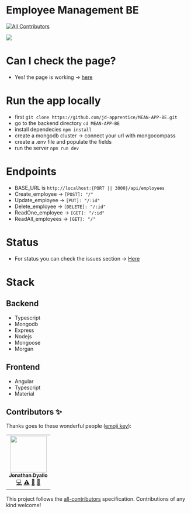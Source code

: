 # Employee Management BE
<!-- ALL-CONTRIBUTORS-BADGE:START - Do not remove or modify this section -->
[![All Contributors](https://img.shields.io/badge/all_contributors-1-orange.svg?style=flat-square)](#contributors-)
<!-- ALL-CONTRIBUTORS-BADGE:END -->

<img src="https://eezee.sg/blog/wp-content/uploads/2018/06/Artboard-3@3x-1200x675.png">

# Can I check the page?

- Yes! the page is working -> [here](https://mean-be.herokuapp.com/api/employees)

# Run the app locally

- first ```git clone https://github.com/jd-apprentice/MEAN-APP-BE.git```
- go to the backend directory ```cd MEAN-APP-BE```
- install dependecies ```npm install```
- create a mongodb cluster -> connect your url with mongocompass
- create a .env file and populate the fields
- run the server ```npm run dev```

# Endpoints

- BASE_URL is ```http://localhost:{PORT || 3000}/api/employees```
- Create_employee -> ```[POST]: "/"```
- Update_employee -> ```[PUT]: "/:id"```
- Delete_employee -> ```[DELETE]: "/:id"```
- ReadOne_employee -> ```[GET]: "/:id"```
- ReadAll_employees -> ```[GET]: "/"```

# Status

- For status you can check the issues section -> [Here](https://github.com/jd-apprentice/MEAN-APP/issues/5)

# Stack

## Backend

- Typescript
- Mongodb
- Express
- Nodejs
- Mongoose
- Morgan

## Frontend

- Angular
- Typescript
- Material

## Contributors ✨

Thanks goes to these wonderful people ([emoji key](https://allcontributors.org/docs/en/emoji-key)):

<!-- ALL-CONTRIBUTORS-LIST:START - Do not remove or modify this section -->
<!-- prettier-ignore-start -->
<!-- markdownlint-disable -->
<table>
  <tr>
    <td align="center"><a href="https://portfolio-jd.vercel.app/"><img src="https://avatars.githubusercontent.com/u/68082746?v=4?s=100" width="100px;" alt=""/><br /><sub><b>Jonathan Dyallo</b></sub></a><br /><a href="https://github.com/jd-apprentice/MEAN-APP-BE/commits?author=jd-apprentice" title="Code">💻</a> <a href="https://github.com/jd-apprentice/MEAN-APP-BE/commits?author=jd-apprentice" title="Tests">⚠️</a> <a href="https://github.com/jd-apprentice/MEAN-APP-BE/commits?author=jd-apprentice" title="Documentation">📖</a> <a href="#maintenance-jd-apprentice" title="Maintenance">🚧</a></td>
  </tr>
</table>

<!-- markdownlint-restore -->
<!-- prettier-ignore-end -->

<!-- ALL-CONTRIBUTORS-LIST:END -->

This project follows the [all-contributors](https://github.com/all-contributors/all-contributors) specification. Contributions of any kind welcome!